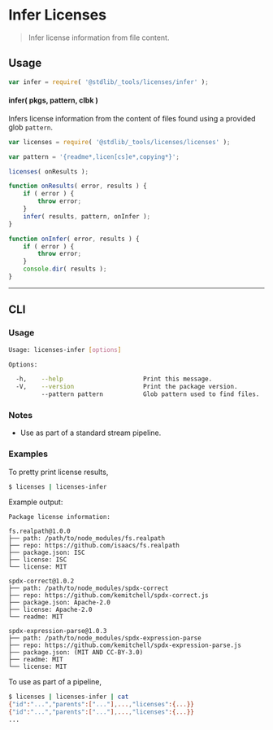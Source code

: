 <!--

@license Apache-2.0

Copyright (c) 2018 The Stdlib Authors.

Licensed under the Apache License, Version 2.0 (the "License");
you may not use this file except in compliance with the License.
You may obtain a copy of the License at

   http://www.apache.org/licenses/LICENSE-2.0

Unless required by applicable law or agreed to in writing, software
distributed under the License is distributed on an "AS IS" BASIS,
WITHOUT WARRANTIES OR CONDITIONS OF ANY KIND, either express or implied.
See the License for the specific language governing permissions and
limitations under the License.

-->

# Infer Licenses

> Infer license information from file content.

<section class="intro">

</section>

<!-- /.intro -->

<section class="usage">

## Usage

```javascript
var infer = require( '@stdlib/_tools/licenses/infer' );
```

#### infer( pkgs, pattern, clbk )

Infers license information from the content of files found using a provided glob `pattern`.

```javascript
var licenses = require( '@stdlib/_tools/licenses/licenses' );

var pattern = '{readme*,licen[cs]e*,copying*}';

licenses( onResults );

function onResults( error, results ) {
    if ( error ) {
        throw error;
    }
    infer( results, pattern, onInfer );
}

function onInfer( error, results ) {
    if ( error ) {
        throw error;
    }
    console.dir( results );
}
```

</section>

<!-- /.usage -->

<section class="examples">

<!-- ## Examples

``` javascript

``` -->

</section>

<!-- /.examples -->

* * *

<section class="cli">

## CLI

<section class="usage">

### Usage

```bash
Usage: licenses-infer [options]

Options:

  -h,    --help                      Print this message.
  -V,    --version                   Print the package version.
         --pattern pattern           Glob pattern used to find files.
```

</section>

<!-- /.usage -->

<section class="notes">

### Notes

-   Use as part of a standard stream pipeline.

</section>

<!-- /.notes -->

<section class="examples">

### Examples

To pretty print license results,

```bash
$ licenses | licenses-infer
```

Example output:

```text
Package license information:

fs.realpath@1.0.0
├── path: /path/to/node_modules/fs.realpath
├── repo: https://github.com/isaacs/fs.realpath
├── package.json: ISC
├── license: ISC
└── license: MIT

spdx-correct@1.0.2
├── path: /path/to/node_modules/spdx-correct
├── repo: https://github.com/kemitchell/spdx-correct.js
├── package.json: Apache-2.0
├── license: Apache-2.0
└── readme: MIT

spdx-expression-parse@1.0.3
├── path: /path/to/node_modules/spdx-expression-parse
├── repo: https://github.com/kemitchell/spdx-expression-parse.js
├── package.json: (MIT AND CC-BY-3.0)
├── readme: MIT
└── license: MIT
```

To use as part of a pipeline,

```bash
$ licenses | licenses-infer | cat
{"id":"...","parents":["..."],...,"licenses":{...}}
{"id":"...","parents":["..."],...,"licenses":{...}}
...
```

</section>

<!-- /.examples -->

</section>

<!-- /.cli -->

<section class="links">

</section>

<!-- /.links -->
